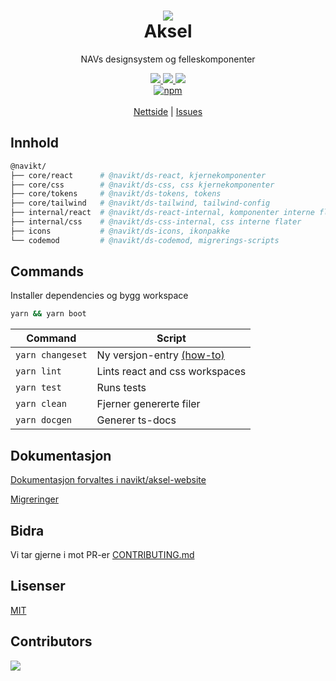 <h1 align="center">
    <img src="https://user-images.githubusercontent.com/26967723/164701858-e8237611-1285-4c68-b9e3-e047499b94cf.svg" />
    <br/>Aksel
</h1>

<div align="center">
    <p>
        NAVs designsystem og felleskomponenter
    </p>
    <div align="center">
      <a href="https://master--5f801fb2aea7820022de2936.chromatic.com/">
          <img src="https://shields.io/badge/storybook-white?logo=storybook&style=flat"" />
      </a>
      <a href="https://github.com/navikt/Designsystemet/pulls">
          <img src="https://img.shields.io/badge/PRs-welcome-green.svg?color=%23262626"" />
      </a>
      <a href="https://github.com/navikt/Designsystemet/actions/workflows/ci.yml">
          <img src="https://github.com/navikt/Designsystemet/actions/workflows/ci.yml/badge.svg "" />
      </a>
    </div>
    <div><a href="https://www.npmjs.com/package/@navikt/ds-css"><img alt="npm" src="https://img.shields.io/npm/v/@navikt/ds-css?label=%40navikt%2Fds-*"></a></div>
    <br/>
    <a href="https://aksel.nav.no">Nettside</a> | <a href="https://github.com/navikt/Designsystemet/issues">Issues</a>
<br/>
</div>

## Innhold

```sh
@navikt/
├── core/react      # @navikt/ds-react, kjernekomponenter
├── core/css        # @navikt/ds-css, css kjernekomponenter
├── core/tokens     # @navikt/ds-tokens, tokens
├── core/tailwind   # @navikt/ds-tailwind, tailwind-config
├── internal/react  # @navikt/ds-react-internal, komponenter interne flater
├── internal/css    # @navikt/ds-css-internal, css interne flater
├── icons           # @navikt/ds-icons, ikonpakke
└── codemod         # @navikt/ds-codemod, migrerings-scripts
```

## Commands

Installer dependencies og bygg workspace

```sh
yarn && yarn boot
```

| Command          | Script                                                                                                 |
| ---------------- | ------------------------------------------------------------------------------------------------------ |
| `yarn changeset` | Ny versjon-entry [(how-to)](https://github.com/navikt/Designsystemet/blob/master/.changeset/README.md) |
| `yarn lint`      | Lints react and css workspaces                                                                         |
| `yarn test`      | Runs tests                                                                                             |
| `yarn clean`     | Fjerner genererte filer                                                                                |
| `yarn docgen`    | Generer ts-docs                                                                                        |

## Dokumentasjon

[Dokumentasjon forvaltes i navikt/aksel-website](https://github.com/navikt/aksel-website)

[Migreringer](https://aksel.nav.no/designsystem/side/migrering#beta-til-v1)

## Bidra

Vi tar gjerne i mot PR-er [CONTRIBUTING.md](https://github.com/navikt/Designsystemet/blob/master/CONTRIBUTING.md)

## Lisenser

[MIT](https://github.com/navikt/Designsystemet/blob/master/LICENCE)

## Contributors

<a href="https://github.com/navikt/Designsystemet/graphs/contributors">
  <img src="https://contrib.rocks/image?repo=navikt/Designsystemet" />
</a>
